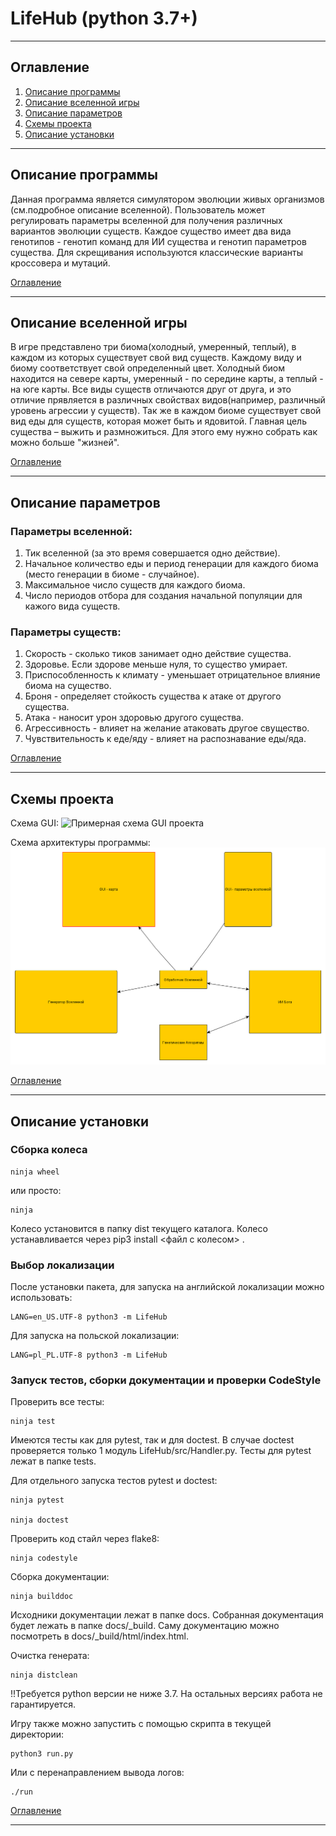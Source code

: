 # LifeHub (python 3.7+)
___

## Оглавление
<a name="6"></a> 
1. [Описание программы](#1)
2. [Описание вселенной игры](#2)
3. [Описание параметров](#3)
4. [Схемы проекта](#4)
5. [Описание установки](#5)
___

## Описание программы
<a name="1"></a> 
Данная программа является симулятором эволюции живых организмов (см.подробное описание вселенной). Пользователь может регулировать параметры вселенной для получения различных вариантов эволюции существ. Каждое существо имеет два вида генотипов - генотип команд для ИИ существа и генотип параметров существа. Для скрещивания используются классические варианты кроссовера и мутаций.

[Оглавление](#6)
____

## Описание вселенной игры
<a name="2"></a> 
В игре представлено три биома(холодный, умеренный, теплый), в каждом из которых существует свой вид существ. Каждому виду и биому соответствует свой определенный цвет. Холодный биом находится на севере карты, умеренный - по середине карты, а теплый - на юге карты.
Все виды существ отличаются друг от друга, и это отличие прявляется в различных свойствах видов(например, различный уровень агрессии у существ). Так же в каждом биоме существует свой вид еды для существ, которая может быть и ядовитой. Главная цель существа – выжить и размножиться. Для этого ему нужно собрать как можно больше "жизней".

[Оглавление](#6)
____

## Описание параметров
<a name="3"></a> 
### Параметры вселенной: 

1. Тик вселенной (за это время совершается одно действие).
2. Начальное количество еды и период генерации для каждого биома (место генерации в биоме - случайное).
3. Максимальное число существ для каждого биома.
4. Число периодов отбора для создания начальной популяции для кажого вида существ.

### Параметры существ:
1. Скорость - сколько тиков занимает одно действие существа.
2. Здоровье. Если здорове меньше нуля, то существо умирает.
3. Приспособленность к климату - уменьшает отрицательное влияние биома на существо.
4. Броня - определяет стойкость существа к атаке от другого существа.
5. Атака - наносит урон здоровью другого существа.
6. Агрессивность - влияет на желание атаковать другое свущество.
7. Чувствительность к еде/яду - влияет на распознавание еды/яда.

[Оглавление](#6)
____

## Схемы проекта
<a name="4"></a> 

Схема GUI:
![Примерная схема GUI проекта](https://github.com/Matavilla/LifeHub/blob/master/Схема%20GUI.bmp)

Схема архитектуры программы:
![Примерная архитектура проекта](https://github.com/Matavilla/LifeHub/blob/master/Схема%20проекта.bmp)

[Оглавление](#6)
____

## Описание установки
<a name="5"></a> 
### Сборка колеса
```
ninja wheel 
```
или просто:
```
ninja
```
 Колесо установится в папку dist текущего каталога. Колесо устанавливается через pip3 install <файл с колесом> .

### Выбор локализации
После установки пакета, для запуска на английской локализации можно использовать:
```
LANG=en_US.UTF-8 python3 -m LifeHub
```
Для запуска на польской локализации:
```
LANG=pl_PL.UTF-8 python3 -m LifeHub
```

### Запуск тестов, сборки документации и проверки CodeStyle
Проверить все тесты:
```
ninja test
```
Имеются тесты как для pytest, так и для doctest. В случае doctest проверяется только 1 модуль LifeHub/src/Handler.py. Тесты для pytest лежат в папке tests.

Для отдельного запуска тестов pytest и doctest:
```
ninja pytest

ninja doctest
```

Проверить код стайл через flake8: 
```
ninja codestyle
```

Сборка документации:
```
ninja builddoc
```
Исходники документации лежат в папке docs. Собранная документация будет лежать в папке docs/_build. Саму документацию можно посмотреть в  docs/_build/html/index.html.

Очистка генерата:
```
ninja distclean
```
!!Требуется python версии не ниже 3.7. На остальных версиях работа не гарантируется.

Игру также можно запустить с помощью скрипта в текущей директории:
```
python3 run.py
```
Или с перенаправлением вывода логов:
```
./run
```
[Оглавление](#6)
____
